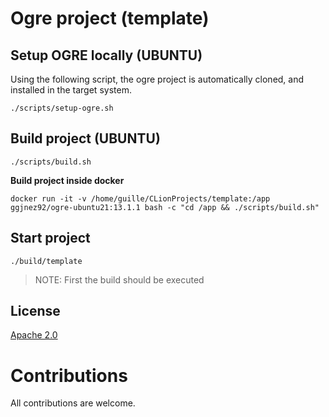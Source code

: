 # Ogre project (template)

## Setup OGRE locally (UBUNTU)

Using the following script, the ogre project is automatically cloned, and installed in the target system.

```
./scripts/setup-ogre.sh
```

## Build project (UBUNTU)

```
./scripts/build.sh
```

**Build project inside docker**

```
docker run -it -v /home/guille/CLionProjects/template:/app ggjnez92/ogre-ubuntu21:13.1.1 bash -c "cd /app && ./scripts/build.sh"
```

## Start project

```
./build/template
```

> NOTE: First the build should be executed

## License

[Apache 2.0](./LICENSE.md)

# Contributions

All contributions are welcome.
